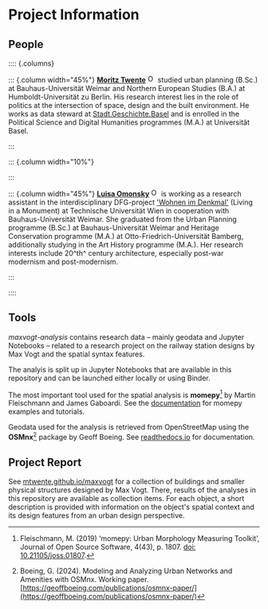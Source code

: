 # Project Information

## People

:::: {.columns}

::: {.column width="45%"}
[**Moritz Twente**](https://orcid.org/0009-0005-7187-9774) <a href="https://orcid.org/0009-0005-7187-9774"><img alt="ORCID logo" src="https://info.orcid.org/wp-content/uploads/2019/11/orcid_16x16.png" width="16" height="16" /></a> studied urban planning (B.Sc.) at Bauhaus-Universität Weimar and Northern European Studies (B.A.) at Humboldt-Universität zu Berlin. His research interest lies in the role of politics at the intersection of space, design and the built environment. He works as data steward at [Stadt.Geschichte.Basel](https://www.stadtgeschichtebasel.ch/) and is enrolled in the Political Science and Digital Humanities programmes (M.A.) at Universität Basel.

:::

::: {.column width="10%"}

<!-- empty column to create gap -->

:::

::: {.column width="45%"}
[**Luisa Omonsky**](https://orcid.org/0009-0007-7402-7993) <a href="https://orcid.org/0009-0007-7402-7993" target="_blank"><img alt="ORCID logo" src="https://info.orcid.org/wp-content/uploads/2019/11/orcid_16x16.png" width="16" height="16" /></a> is working as a research assistant in the interdisciplinary DFG-project ['Wohnen im Denkmal'](https://denkmalpflege.tuwien.ac.at/index.php/forschungsprojekt-wohnen-im-denkmal/) (Living in a Monument) at Technische Universität Wien in cooperation with Bauhaus-Universität Weimar. She graduated from the Urban Planning programme (B.Sc.) at Bauhaus-Universität Weimar and Heritage Conservation programme (M.A.) at Otto-Friedrich-Universität Bamberg, additionally studying in the Art History programme (M.A.). Her research interests include 20^th^ century architecture, especially post-war modernism and post-modernism.

:::

::::

## Tools

_maxvogt-analysis_ contains research data – mainly geodata and Jupyter Notebooks – related to a research project on the railway station designs by Max Vogt and the spatial syntax features.

The analyis is split up in Jupyter Notebooks that are available in this repository and can be launched either locally or using Binder.

The most important tool used for the spatial analysis is **momepy**[^1] by Martin Fleischmann and James Gaboardi. See the [documentation](https://docs.momepy.org/en/stable/index.html) for momepy examples and tutorials.

[^1]: Fleischmann, M. (2019) ‘momepy: Urban Morphology Measuring Toolkit’, Journal of Open Source Software, 4(43), p. 1807. [doi: 10.21105/joss.01807](https://joss.theoj.org/papers/10.21105/joss.01807).

Geodata used for the analysis is retrieved from OpenStreetMap using the **OSMnx**[^2] package by Geoff Boeing. See [readthedocs.io](https://osmnx.readthedocs.io/en/stable/) for documentation.

[^2]: Boeing, G. (2024). Modeling and Analyzing Urban Networks and Amenities with OSMnx. Working paper. [https://geoffboeing.com/publications/osmnx-paper/](https://geoffboeing.com/publications/osmnx-paper/)

## Project Report

See [mtwente.github.io/maxvogt](https://mtwente.github.io/maxvogt) for a collection of buildings and smaller physical structures designed by Max Vogt. There, results of the analyses in this repository are available as collection items. For each object, a short description is provided with information on the object's spatial context and its design features from an urban design perspective.
